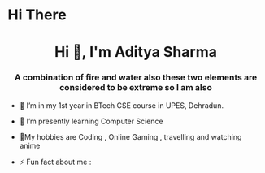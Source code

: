 # Hi There
<h1 align="center">Hi 👋, I'm Aditya Sharma  </h1>
<h3 align="center">A combination of fire and water also these two elements are considered to be extreme so I am also </h3>

- 🔭 I’m in my 1st year in BTech CSE course in UPES, Dehradun.
- 🌱 I’m presently learning  Computer Science
- 💬My hobbies are Coding , Online Gaming , travelling and watching anime 

- ⚡ Fun fact about me :   
